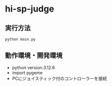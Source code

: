# hi-sp-judge
## 実行方法
```bash
python main.py
```
## 動作環境・開発環境
* python version:3.12.6
* import pygeme
* PCにジョイスティック付のコントローラーを接続
